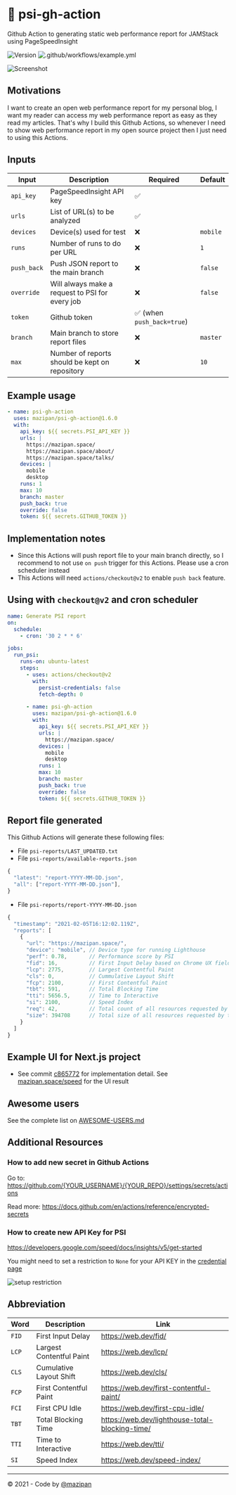 # 🐯 psi-gh-action

Github Action to generating static web performance report for JAMStack using PageSpeedInsight

![Version](https://img.shields.io/github/v/release/mazipan/psi-gh-action?label=version) ![.github/workflows/example.yml](https://github.com/mazipan/psi-gh-action/workflows/.github/workflows/example.yml/badge.svg?branch=master)

![Screenshot](screenshots/action-log.png)

## Motivations

I want to create an open web performance report for my personal blog, I want my reader can access my web performance report as easy as they read my articles. That's why I build this Github Actions, so whenever I need to show web performance report in my open source project then I just need to using this Actions.

## Inputs

| Input       | Description                                     | Required                   | Default  |
| ----------- | ----------------------------------------------- | -------------------------- | -------- |
| `api_key`   | PageSpeedInsight API key                        | ✅                         |          |
| `urls`      | List of URL(s) to be analyzed                   | ✅                         |          |
| `devices`   | Device(s) used for test                         | ❌                         | `mobile` |
| `runs`      | Number of runs to do per URL                    | ❌                         | `1`      |
| `push_back` | Push JSON report to the main branch             | ❌                         | `false`  |
| `override`  | Will always make a request to PSI for every job | ❌                         | `false`  |
| `token`     | Github token                                    | ✅ (when `push_back=true`) |          |
| `branch`    | Main branch to store report files               | ❌                         | `master` |
| `max`       | Number of reports should be kept on repository  | ❌                         | `10`     |

## Example usage

```yaml
- name: psi-gh-action
  uses: mazipan/psi-gh-action@1.6.0
  with:
    api_key: ${{ secrets.PSI_API_KEY }}
    urls: |
      https://mazipan.space/
      https://mazipan.space/about/
      https://mazipan.space/talks/
    devices: |
      mobile
      desktop
    runs: 1
    max: 10
    branch: master
    push_back: true
    override: false
    token: ${{ secrets.GITHUB_TOKEN }}
```

## Implementation notes

- Since this Actions will push report file to your main branch directly, so I recommend to not use `on push` trigger for this Actions. Please use a cron scheduler instead
- This Actions will need `actions/checkout@v2` to enable `push back` feature.

## Using with `checkout@v2` and cron scheduler

```yml
name: Generate PSI report
on:
  schedule:
    - cron: '30 2 * * 6'

jobs:
  run_psi:
    runs-on: ubuntu-latest
    steps:
      - uses: actions/checkout@v2
        with:
          persist-credentials: false
          fetch-depth: 0

      - name: psi-gh-action
        uses: mazipan/psi-gh-action@1.6.0
        with:
          api_key: ${{ secrets.PSI_API_KEY }}
          urls: |
            https://mazipan.space/
          devices: |
            mobile
            desktop
          runs: 1
          max: 10
          branch: master
          push_back: true
          override: false
          token: ${{ secrets.GITHUB_TOKEN }}
```

## Report file generated

This Github Actions will generate these following files:

- File `psi-reports/LAST_UPDATED.txt`
- File `psi-reports/available-reports.json`

```js
{
  "latest": "report-YYYY-MM-DD.json",
  "all": ["report-YYYY-MM-DD.json"],
}
```

- File `psi-reports/report-YYYY-MM-DD.json`

```js
{
  "timestamp": "2021-02-05T16:12:02.119Z",
  "reports": [
    {
      "url": "https://mazipan.space/",
      "device": "mobile", // Device type for running Lighthouse
      "perf": 0.78,       // Performance score by PSI
      "fid": 16,          // First Input Delay based on Chrome UX field data
      "lcp": 2775,        // Largest Contentful Paint
      "cls": 0,           // Cummulative Layout Shift
      "fcp": 2100,        // First Contentful Paint
      "tbt": 591,         // Total Blocking Time
      "tti": 5656.5,      // Time to Interactive
      "si": 2100,         // Speed Index
      "req": 42,          // Total count of all resources requested by the page
      "size": 394708      // Total size of all resources requested by the page
    }
  ]
}
```

## Example UI for Next.js project

- See commit [c865772](https://github.com/mazipan/mazipan.space/commit/c86577204951760750b56f9c30660d0189cdad07) for implementation detail. See [mazipan.space/speed](https://mazipan.space/speed) for the UI result

## Awesome users

See the complete list on [AWESOME-USERS.md](AWESOME-USERS.md)

## Additional Resources

### How to add new secret in Github Actions

Go to: https://github.com/{YOUR_USERNAME}/{YOUR_REPO}/settings/secrets/actions

Read more: https://docs.github.com/en/actions/reference/encrypted-secrets

### How to create new API Key for PSI

https://developers.google.com/speed/docs/insights/v5/get-started

You might need to set a restriction to `None` for your API KEY in the [credential page](https://console.developers.google.com/apis/credentials)

![setup restriction](screenshots/key-restriction.png)

## Abbreviation

| Word  | Description              | Link                                            |
| ----- | ------------------------ | ----------------------------------------------- |
| `FID` | First Input Delay        | https://web.dev/fid/                            |
| `LCP` | Largest Contentful Paint | https://web.dev/lcp/                            |
| `CLS` | Cumulative Layout Shift  | https://web.dev/cls/                            |
| `FCP` | First Contentful Paint   | https://web.dev/first-contentful-paint/         |
| `FCI` | First CPU Idle           | https://web.dev/first-cpu-idle/                 |
| `TBT` | Total Blocking Time      | https://web.dev/lighthouse-total-blocking-time/ |
| `TTI` | Time to Interactive      | https://web.dev/tti/                            |
| `SI`  | Speed Index              | https://web.dev/speed-index/                    |

---

© 2021 - Code by [@mazipan](https://mazipan.space/)
